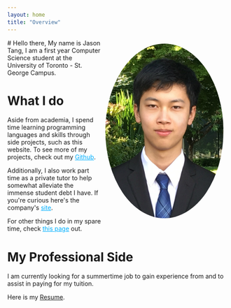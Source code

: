 ```yaml
---
layout: home
title: "Overview"
---
```

<img style="float: right; border-radius: 50%; padding: 10px" width="270" height="400" src="/assets/me.jpg">
# Hello there,
My name is Jason Tang, I am a first year Computer Science student at the University of Toronto - St. George Campus. 

# What I do
Aside from academia, I spend time learning programming languages and skills through side projects, such as this website. To see more of my projects, check out my <a href="https://www.github.com/MildlySpicy" style="color:#00B0FF" target="_blank">Github</a>.

Additionally, I also work part time as a private tutor to help somewhat alleviate the immense student debt I have. If you're curious here's the company's <a href="https://www.goodstudytutoring.com" style="color:#00B0FF" target="_blank">site</a>.

For other things I do in my spare time, check <a href="/hobbies" style="color:#00B0FF" target="_blank">this page</a> out. 

# My Professional Side
I am currently looking for a summertime job to gain experience from and to assist in paying for my tuition. 

Here is my <a href="/downloads/Resume.pdf" target="_blank">Resume</a>.
<!-- Make hobbies: books/manga, games(video and board), achievements, anime, movies, music, magic, cryptography?, -->
<!-- resume, references -->